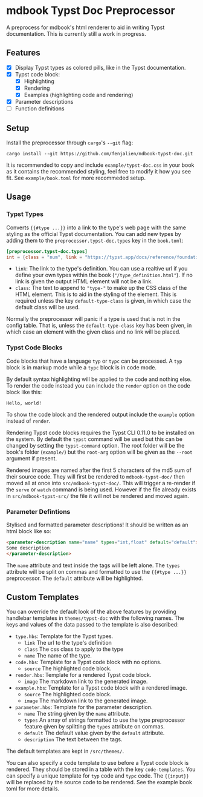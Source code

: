 # mdbook Typst Doc Preprocessor
A preprocess for mdbook's html renderer to aid in writing Typst documentation. This is currently still a work in progress.

## Features
- [x] Display Typst types as colored pills, like in the Typst documentation.
- [x] Typst code block:
  - [x] Highlighting
  - [x] Rendering
  - [x] Examples (highlighting code and rendering)
- [x] Parameter descriptions
- [ ] Function definitions

## Setup
Install the preprocessor through `cargo`'s `--git` flag:
```
cargo install --git https://github.com/fenjalien/mdbook-typst-doc.git
```

It is recommended to copy and include `example/typst-doc.css` in your book as it contains the recommended styling, feel free to modify it how you see fit. See `example/book.toml` for more recommeded setup.

## Usage
### Typst Types
Converts `{{#type ...}}` into a link to the type's web page with the same styling as the official Typst documentation. You can add new types by adding them to the `preprocessor.typst-doc.types` key in the `book.toml`:
```toml
[preprocessor.typst-doc.types]
int = {class = "num", link = "https://typst.app/docs/reference/foundations/int/"}
```
- `link`: The link to the type's definition. You can use a realtive url if you define your own types within the book (`"/type_definition.html"`). If no link is given the output HTML element will not be a link.
- `class`: The text to append to `"type-"` to make up the CSS class of the HTML element. This is to aid in the styling of the element. This is required unless the key `default-type-class` is given, in which case the default class will be used.

Normally the preprocessor will panic if a type is used that is not in the config table. That is, unless the `default-type-class` key has been given, in which case an element with the given class and no link will be placed.

### Typst Code Blocks
Code blocks that have a language `typ` or `typc` can be processed. A `typ` block is in markup mode while a `typc` block is in code mode.

By default syntax highlighting will be applied to the code and nothing else. To render the code instead you can include the `render` option on the code block like this:
```typ,render
Hello, world!
```
To show the code block and the rendered output include the `example` option instead of `render`.

Rendering Typst code blocks requires the Typst CLI 0.11.0 to be installed on the system. By default the `typst` command will be used but this can be changed by setting the `typst-command` option. The root folder will be the book's folder (`example/`) but the `root-arg` option will be given as the `--root` argument if present.

Rendered images are named after the first 5 characters of the md5 sum of their source code. They will first be rendered to `mdbook-typst-doc/` then moved all at once into `src/mdbook-typst-doc/`. This will trigger a re-render if the `serve` or `watch` command is being used. However if the file already exists in `src/mdbook-typst-src/` the file it will not be rendered and moved again.

### Parameter Defintions
Stylised and formatted parameter descriptions! It should be written as an html block like so:
```html
<parameter-description name="name" types="int,float" default="default">
Some description
</parameter-description>
```

The `name` attribute and text inside the tags will be left alone. The `types` attribute will be split on commas and formatted to use the `{{#type ...}}` preprocessor. The `default` attribute will be highlighted.


## Custom Templates
You can override the default look of the above features by providing handlebar templates in `themes/typst-doc` with the following names. The keys and values of the data passed to the template is also described:
- `type.hbs`: Template for the Typst types.
  - `link` The url to the type's definition
  - `class` The css class to apply to the type
  - `name` The name of the type.
- `code.hbs`: Template for a Typst code block with no options.
  - `source` The highlighted code block.
- `render.hbs`: Template for a rendered Typst code block.
  - `image` The markdown link to the generated image.
- `example.hbs`: Template for a Typst code block with a rendered image.
  - `source` The highlighted code block.
  - `image` The markdown link to the generated image.
- `parameter.hbs`: Template for the parameter description.
  - `name` The string given by the `name` attribute.
  - `types` An array of strings formatted to use the type preprocessor feature given by splitting the `types` attribute on commas.
  - `default` The default value given by the `default` attribute.
  - `description` The text between the tags.

 The default templates are kept in `/src/themes/`.

You can also specify a code template to use before a Typst code block is rendered. They should be stored in a table with the key `code-templates`. You can specify a unique template for `typ` code and `typc` code. The `{{input}}` will be replaced by the source code to be rendered. See the example book toml for more details.